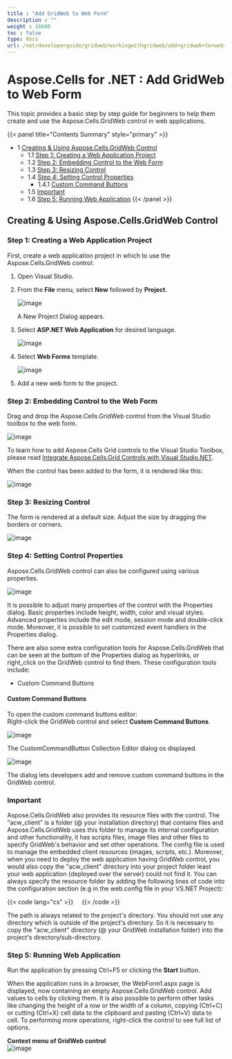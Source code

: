 ```yaml
---
title : "Add GridWeb to Web Form" 
description : "" 
weight : 16660 
toc : false
type: docs
url: /net/developerguide/gridweb/workingwithgridweb/add+gridweb+to+web+form/
---
```


# Aspose.Cells for .NET : Add GridWeb to Web Form


This topic provides a basic step by step guide for beginners to help them create and use the Aspose.Cells.GridWeb control in web applications.

{{< panel title="Contents Summary" style="primary" >}}
*   1 [Creating & Using Aspose.Cells.GridWeb Control](#creating-&-using-aspose.cells.gridweb-control)
    *   1.1 [Step 1: Creating a Web Application Project](#step-1:-creating-a-web-application-project)
    *   1.2 [Step 2: Embedding Control to the Web Form](#step-2:-embedding-control-to-the-web-form)
    *   1.3 [Step 3: Resizing Control](#step-3:-resizing-control)
    *   1.4 [Step 4: Setting Control Properties](#step-4:-setting-control-properties)
        *   1.4.1 [Custom Command Buttons](#custom-command-buttons)
    *   1.5 [Important](#important)
    *   1.6 [Step 5: Running Web Application](#step-5:-running-web-application)
{{< /panel >}}
 

## Creating & Using Aspose.Cells.GridWeb Control

### Step 1: Creating a Web Application Project

First, create a web application project in which to use the Aspose.Cells.GridWeb control:

1.  Open Visual Studio.
2.  From the **File** menu, select **New** followed by **Project**.  
      
    ![image](5115093.png)  
      
    A New Project Dialog appears.
3.  Select **ASP.NET Web Application** for desired language.  
      
    ![image](5115094.png)
4.  Select **Web Forms** template.  
      
    ![image](5115095.png)
5.  Add a new web form to the project.

### Step 2: Embedding Control to the Web Form

Drag and drop the Aspose.Cells.GridWeb control from the Visual Studio toolbox to the web form.  
  
![image](5115096.png)

To learn how to add Aspose.Cells Grid controls to the Visual Studio Toolbox, please read [Integrate Aspose.Cells.Grid Controls with Visual Studio.NET](https://docs2.aspose.com/cells/net/gettingstarted/gridsuiteandvsnet/integrate+aspose.cells+grid+controls+with+visual+studio.net).

When the control has been added to the form, it is rendered like this:  
  
![image](5115097.png)

### Step 3: Resizing Control

The form is rendered at a default size. Adjust the size by dragging the borders or corners.  
  
![image](5115098.png)

### Step 4: Setting Control Properties

Aspose.Cells.GridWeb control can also be configured using various properties.  
  
![image](5115099.png)

It is possible to adjust many properties of the control with the Properties dialog. Basic properties include height, width, color and visual styles. Advanced properties include the edit mode, session mode and double-click mode. Moreover, it is possible to set customized event handlers in the Properties dialog.

There are also some extra configuration tools for Aspose.Cells.GridWeb that can be seen at the bottom of the Properties dialog as hyperlinks, or right\_click on the GridWeb control to find them. These configuration tools include:

*   Custom Command Buttons

#### Custom Command Buttons

To open the custom command buttons editor:  
Right-click the GridWeb control and select **Custom Command Buttons**.  
  
![image](5115102.png)  
  
The CustomCommandButton Collection Editor dialog os displayed.  
  
![image](5115103.png)

The dialog lets developers add and remove custom command buttons in the GridWeb control.

### Important

Aspose.Cells.GridWeb also provides its resource files with the control. The "acw\_client" is a folder (@ your installation directory) that contains files and Aspose.Cells.GridWeb uses this folder to manage its internal configuration and other functionality, it has scripts files, image files and other files to specify GridWeb's behavior and set other operations. The config file is used to manage the embedded client resources (images, scripts, etc.). Moreover, when you need to deploy the web application having GridWeb control, you would also copy the "acw\_client" directory into your project folder least your web application (deployed over the server) could not find it. You can always specify the resource folder by adding the following lines of code into the configuration section (e.g in the web.config file in your VS.NET Project):

{{< code lang="cs" >}}
<appSettings>
  <add key="aspose.cells.gridweb.acw_client_path" value="/grid/acw_client/"/> 
</appSettings>
{{< /code >}}

The path is always related to the project's directory. You should not use any directory which is outside of the project's directory. So it is necessary to copy the "acw\_client" directory (@ your GridWeb installation folder) into the project's directory/sub-directory.

### Step 5: Running Web Application

Run the application by pressing Ctrl+F5 or clicking the **Start** button.  
  
When the application runs in a browser, the WebForm1.aspx page is displayed, now containing an empty Aspose.Cells.GridWeb control. Add values to cells by clicking them. It is also possible to perform other tasks like changing the height of a row or the width of a column, copying (Ctrl+C) or cutting (Ctrl+X) cell data to the clipboard and pasting (Ctrl+V) data to cell. To performing more operations, right-click the control to see full list of options.  
  
**Context menu of GridWeb control**  
![image](5115122.png)

